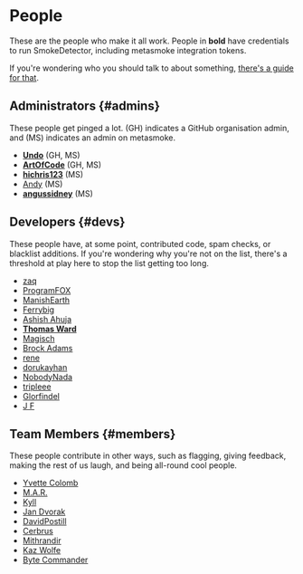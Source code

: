 ---
---

# People

These are the people who make it all work. People in **bold** have credentials to run SmokeDetector, including metasmoke integration tokens.

If you're wondering who you should talk to about something, [there's a guide for that](/pings).

## Administrators {#admins}

These people get pinged a lot. (GH) indicates a GitHub organisation admin, and (MS) indicates an admin on metasmoke.

*   [**Undo**](http://chat.stackexchange.com/users/73046/undo) (GH, MS)
*   [**ArtOfCode**](http://chat.stackexchange.com/users/121520/artofcode) (GH, MS)
*   [**hichris123**](http://chat.stackexchange.com/users/103081/hichris123) (MS)
*   [Andy](http://chat.stackexchange.com/users/66258/andy) (MS)
*   [**angussidney**](http://chat.stackexchange.com/users/145827/angussidney) (MS)

## Developers {#devs}

These people have, at some point, contributed code, spam checks, or blacklist additions. If you're wondering why you're not on the list, there's a threshold at play here to stop the list getting too long.

*   [zaq](http://chat.stackexchange.com/users/117490/zaq)
*   [ProgramFOX](http://chat.stackexchange.com/users/88521/programfox)
*   [ManishEarth](http://chat.stackexchange.com/users/31768/manishearth)
*   [Ferrybig](http://chat.stackexchange.com/users/58529/ferrybig)
*   [Ashish Ahuja](http://chat.stackexchange.com/users/193364/ashish-ahuja)
*   [**Thomas Ward**](http://chat.stackexchange.com/users/10145/thomas-ward)
*   [Magisch](http://chat.stackexchange.com/users/171054/magisch)
*   [Brock Adams](http://chat.stackexchange.com/users/30477/brock-adams)
*   [rene](http://chat.stackexchange.com/users/60548/rene)
*   [dorukayhan](http://chat.stackexchange.com/users/209140/dorukayhan)
*   [NobodyNada](http://chat.stackexchange.com/users/139423/nobodynada)
*   [tripleee](http://chat.stackexchange.com/users/62118/tripleee)
*   [Glorfindel](http://chat.stackexchange.com/users/164318/glorfindel)
*   [J F](http://chat.stackexchange.com/users/161943/j-f)

## Team Members {#members}

These people contribute in other ways, such as flagging, giving feedback, making the rest of us laugh, and being all-round cool people.

*   [Yvette Colomb](http://chat.stackexchange.com/users/178825/yvette-colomb)
*   [M.A.R.](http://chat.stackexchange.com/users/135450/m-a-r)
*   [Kyll](http://chat.stackexchange.com/users/172397/kyll)
*   [Jan Dvorak](http://chat.stackexchange.com/users/56166/jan-dvorak)
*   [DavidPostill](http://chat.stackexchange.com/users/133966/davidpostill)
*   [Cerbrus](http://chat.stackexchange.com/users/126657/cerbrus)
*   [Mithrandir](http://chat.stackexchange.com/users/133031/mithrandir)
*   [Kaz Wolfe](http://chat.stackexchange.com/users/97389/kaz-wolfe)
*   [Byte Commander](http://chat.stackexchange.com/users/137665/byte-commander)
